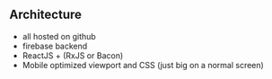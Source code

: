 

Architecture
------------

- all hosted on github
- firebase backend
- ReactJS + (RxJS or Bacon)
- Mobile optimized viewport and CSS (just big on a normal screen)

